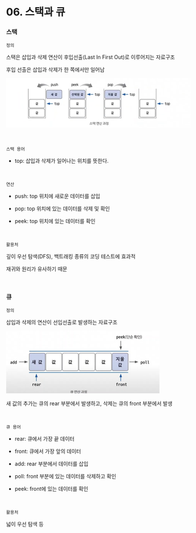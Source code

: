 # 06. 스택과 큐

### 스택

`정의`

스택은 삽입과 삭제 연산이 후입선출(Last In First Out)로 이루어지는 자료구조

후입 선출은 삽입과 삭제가 한 쪽에서만 일어남

![](../../assets/stack-queue-example1.png)

<br>

`스택 용어`

- top: 삽입과 삭제가 일어나는 위치를 뜻한다.

<br>

`연산`

- push: top 위치에 새로운 데이터를 삽입

- pop: top 위치에 있는 데이터를 삭제 및 확인

- peek: top 위치에 있는 데이터를 확인

<br>

`활용처`

깊이 우선 탐색(DFS), 백트래킹 종류의 코딩 테스트에 효과적

재귀와 원리가 유사하기 때문

<br>

### 큐

`정의`

삽입과 삭제의 연산이 선입선출로 발생하는 자료구조

<img title="" src="../../assets/stack-queue-example2.png" alt="" width="418">

새 값의 추가는 큐의 rear 부분에서 발생하고, 삭제는 큐의 front 부분에서 발생

<br>

`큐 용어`

- rear: 큐에서 가장 끝 데이터

- front: 큐에서 가장 앞의 데이터

- add: rear 부분에서 데이터를 삽입

- poll: front 부분에 있는 데이터를 삭제하고 확인

- peek: front에 있는 데이터를 확인

<br>

`활용처`

넓이 우선 탐색 등
